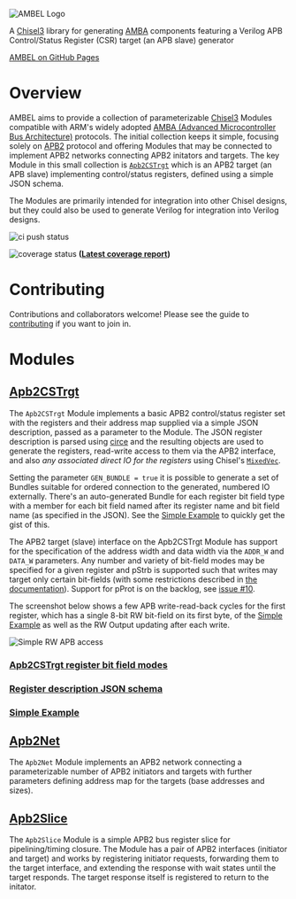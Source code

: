 <!--- 
This is the README.md for the Chisel Lang Chisel3 RTL generator project called Ambel which is an AMBA APB APB2 AXI compnent module
generator with an APB slave "APB slave" APB Control/Status APB Registers Register Map Verilog generator and other AMBA AP2 components 
like an APB bridge network "network on chip" NoC bit field configurable register pipeline slice "register file" open source hardware
VHDL CSR
--->
![AMBEL Logo](docs/AMBEL.png)

A [Chisel3](https://github.com/chipsalliance/chisel3) library for generating [AMBA](https://developer.arm.com/architectures/system-architectures/amba) components featuring a Verilog APB Control/Status Register (CSR) target (an APB slave) generator

[AMBEL on GitHub Pages](https://richmorj.github.io/ambel/)

# Overview
AMBEL aims to provide a collection of parameterizable [Chisel3](https://github.com/chipsalliance/chisel3) Modules compatible with ARM's widely adopted [AMBA (Advanced Microcontroller Bus Architecture)](https://developer.arm.com/architectures/system-architectures/amba) protocols. The initial collection keeps it simple, focusing solely on [APB2](https://developer.arm.com/documentation/ihi0011/a/AMBA-APB) protocol and offering Modules that may be connected to implement APB2 networks connecting APB2 initators and targets. The key Module in this small collection is [`Apb2CSTrgt`](src/main/scala/Apb2CSTrgt.scala) which is an APB2 target (an APB slave) implementing control/status registers, defined using a simple JSON schema.

The Modules are primarily intended for integration into other Chisel designs, but they could also be used to generate Verilog for integration into Verilog designs.

![ci push status](https://github.com/richmorj/ambel/actions/workflows/ci.yaml/badge.svg?event=push)

![coverage status](https://richmorj.github.io/ambel/badges/coverage.svg) **([Latest coverage report](https://richmorj.github.io/ambel/coverage/ambel/))**

# Contributing
Contributions and collaborators welcome! Please see the guide to [contributing](CONTRIBUTING.md) if you want to join in.

# Modules

## [Apb2CSTrgt](src/main/scala/Apb2CSTrgt.scala)
The `Apb2CSTrgt` Module implements a basic APB2 control/status register set with the registers and their address map supplied via a simple JSON description, passed as a parameter to the Module. The JSON register description is parsed using [circe](https://github.com/circe/circe) and the resulting objects are used to generate the registers, read-write access to them via the APB2 interface, and also *any associated direct IO for the registers* using Chisel's [`MixedVec`](https://www.chisel-lang.org/api/latest/chisel3/util/MixedVec.html).

Setting the parameter `GEN_BUNDLE = true` it is possible to generate a set of Bundles suitable for ordered connection to the generated, numbered IO externally. There's an auto-generated Bundle for each register bit field type with a member for each bit field named after its register name and bit field name (as specified in the JSON). See the [Simple Example](docs/simple_example.md) to quickly get the gist of this.

The APB2 target (slave) interface on the Apb2CSTrgt Module has support for the specification of the address width and data width via the `ADDR_W` and `DATA_W` parameters. Any number and variety of bit-field modes may be specified for a given register and pStrb is supported such that writes may target only certain bit-fields (with some restrictions described in [the documentation](https://richmorj.github.io/ambel/latest/api/ambel/Apb2CSTrgt.html)). Support for pProt is on the backlog, see [issue #10](https://github.com/richmorj/ambel/issues/10).

The screenshot below shows a few APB write-read-back cycles for the first register, which has a single 8-bit RW bit-field on its first byte, of the [Simple Example](src/main/scala/examples/SimpleApb2CSTrgt.scala) as well as the RW Output updating after each write.

![Simple RW APB access](docs/Simple_APB_RW_access.png)

### [Apb2CSTrgt register bit field modes](docs/register_bit_field_modes.md)
### [Register description JSON schema](docs/register_description_JSON_schema.md)
### [Simple Example](docs/simple_example.md)

## [Apb2Net](src/main/scala/Apb2Net.scala)
The `Apb2Net` Module implements an APB2 network connecting a parameterizable number of APB2 initiators and targets with further parameters defining address map for the  targets (base addresses and sizes). 

## [Apb2Slice](src/main/scala/Apb2Slice.scala)
The `Apb2Slice` Module is a simple APB2 bus register slice for pipelining/timing closure. The Module has a pair of APB2 interfaces (initiator and target) and works by registering initiator requests, forwarding them to the target interface, and extending the response with wait states until the target responds. The target response itself is registered to return to the initator. 
